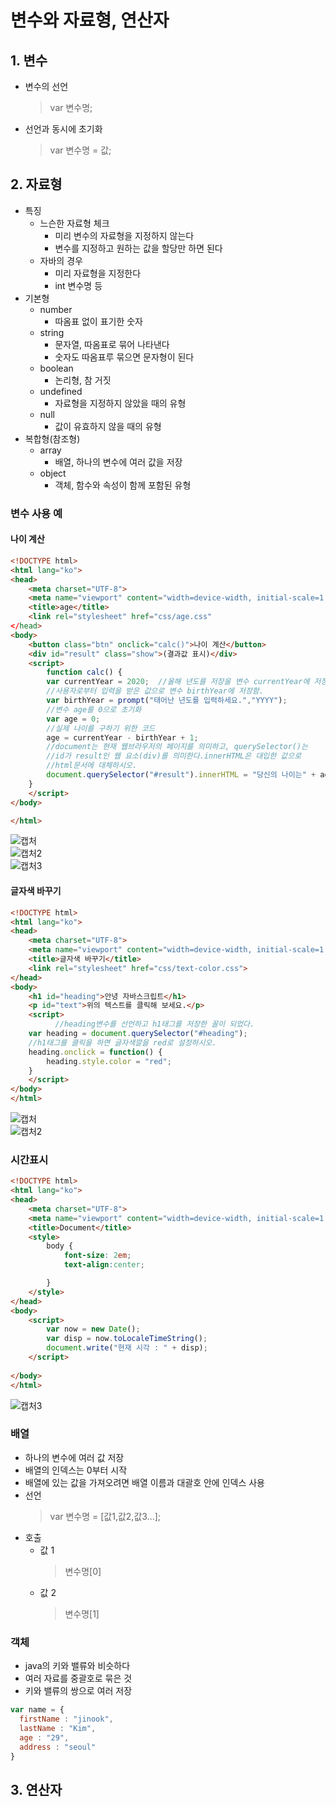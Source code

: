 # 변수와 자료형, 연산자
## 1. 변수
- 변수의 선언   
  > var 변수명;   
- 선언과 동시에 초기화
  > var 변수명 = 값;   

## 2. 자료형
- 특징
  - 느슨한 자료형 체크
    - 미리 변수의 자료형을 지정하지 않는다
    - 변수를 지정하고 원하는 값을 할당만 하면 된다
  - 자바의 경우
    - 미리 자료형을 지정한다
    - int 변수명 등
- 기본형
  - number
    - 따옴표 없이 표기한 숫자
  - string
    - 문자열, 따옴표로 묶어 나타낸다
    - 숫자도 따옴표루 묶으면 문자형이 된다
  - boolean
    - 논리형, 참 거짓
  - undefined
    - 자료형을 지정하지 않았을 때의 유형
  - null
    - 값이 유효하지 않을 때의 유형
- 복합형(참조형)
  - array
    - 배열, 하나의 변수에 여러 값을 저장
  - object
    - 객체, 함수와 속성이 함께 포함된 유형   

### 변수 사용 예
#### 나이 계산 

```html
<!DOCTYPE html>
<html lang="ko">
<head>
    <meta charset="UTF-8">
    <meta name="viewport" content="width=device-width, initial-scale=1.0">
    <title>age</title>
    <link rel="stylesheet" href="css/age.css"
</head>
<body>
    <button class="btn" onclick="calc()">나이 계산</button>
    <div id="result" class="show">(결과값 표시)</div>
    <script>
        function calc() {
        var currentYear = 2020;  //올해 년도를 저장을 변수 currentYear에 저장함.
        //사용자로부터 입력을 받은 값으로 변수 birthYear에 저장함.
        var birthYear = prompt("태어난 년도를 입력하세요.","YYYY");
        //변수 age를 0으로 초기화
        var age = 0;
        //실제 나이를 구하기 위한 코드
        age = currentYear - birthYear + 1;
        //document는 현재 웹브라우저의 페이지를 의미하고, querySelector()는
        //id가 result인 웹 요소(div)를 의미한다.innerHTML은 대입한 값으로 
        //html문서에 대체하시오.
        document.querySelector("#result").innerHTML = "당신의 나이는" + age + "세입니다.";
    }
    </script>
</body>

</html>
```

![캡처](https://user-images.githubusercontent.com/99188096/162602705-09490128-0b00-4ab1-b605-3b73f5c4ca91.PNG)   
![캡처2](https://user-images.githubusercontent.com/99188096/162602710-eb08d9ac-e474-43fb-9521-2dc28958958d.PNG)   
![캡처3](https://user-images.githubusercontent.com/99188096/162602712-1468083d-3408-4aa4-a2b6-f6c83e5a314d.PNG)   


#### 글자색 바꾸기

```html
<!DOCTYPE html>
<html lang="ko">
<head>
    <meta charset="UTF-8">
    <meta name="viewport" content="width=device-width, initial-scale=1.0">
    <title>글자색 바꾸기</title>
    <link rel="stylesheet" href="css/text-color.css">
</head>
<body>
    <h1 id="heading">안녕 자바스크립트</h1>
    <p id="text">위의 텍스트를 클릭해 보세요.</p>
    <script>
          //heading변수를 선언하고 h1태그를 저장한 꼴이 되었다.
    var heading = document.querySelector("#heading");
    //h1태그를 클릭을 하면 글자색깔을 red로 설정하시오.
    heading.onclick = function() {
        heading.style.color = "red";
    }
    </script>
</body>
</html>
```

![캡처](https://user-images.githubusercontent.com/99188096/162602907-6efafc30-1a43-4555-93d1-71d8ed0d6daa.PNG)   
![캡처2](https://user-images.githubusercontent.com/99188096/162602910-05f1a096-35ef-44d0-9e74-15139136ce1b.PNG)



### 시간표시
```html
<!DOCTYPE html>
<html lang="ko">
<head>
    <meta charset="UTF-8">
    <meta name="viewport" content="width=device-width, initial-scale=1.0">
    <title>Document</title>
    <style>
        body {
            font-size: 2em;
            text-align:center;

        }
    </style>
</head>
<body>
    <script>
        var now = new Date();
        var disp = now.toLocaleTimeString();
        document.write("현재 시각 : " + disp);
    </script>
    
</body>
</html>
```

![캡처3](https://user-images.githubusercontent.com/99188096/162602932-77919d70-6bb5-4e4e-8453-77b265161dff.PNG)   

### 배열
- 하나의 변수에 여러 값 저장
- 배열의 인덱스는 0부터 시작
- 배열에 있는 값을 가져오려면 배열 이름과 대괄호 안에 인덱스 사용
- 선언
  > var 변수명 = [값1,값2,값3...];   
- 호출
  - 값 1
    > 변수명[0]   
  - 값 2
    > 변수명[1]   


### 객체
- java의 키와 밸류와 비슷하다
- 여러 자료를 중괄호로 묶은 것
- 키와 밸류의 쌍으로 여러 저장   

```javascript
var name = {
  firstName : "jinook",
  lastName : "Kim",
  age : "29",
  address : "seoul"
}
```

## 3. 연산자
### 

